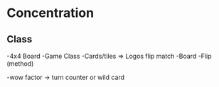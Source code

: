 # Concentration

## Class

-4x4 Board
-Game Class
-Cards/tiles => Logos flip match
-Board 
-Flip (method)

-wow factor -> turn counter or wild card

